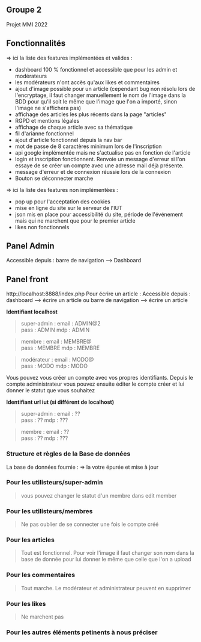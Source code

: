 Groupe 2 
-----------------

Projet MMI 2022

## Fonctionnalités

=> ici la liste des features implémentées et valides :
- dashboard 100 % fonctionnel et accessible que pour les admin et modérateurs
- les modérateurs n'ont accès qu'aux likes et commentaires
- ajout d'image possible pour un article (cependant bug non résolu lors de l'encryptage, il faut changer manuellement le nom de l'image dans la BDD pour qu'il soit le même que l'image que l'on a importé, sinon l'image ne s'affichera pas)
- affichage des articles les plus récents dans la page "articles"
- RGPD et mentions légales
- affichage de chaque article avec sa thématique
- fil d'arianne fonctionnel
- ajout d'article fonctionnel depuis la nav bar
- mot de passe de 8 caractères minimum lors de l'inscription
- api google implémentée mais ne s'actualise pas en fonction de l'article
- login et inscription fonctionnent. Renvoie un message d'erreur si l'on essaye de se créer un compte avec une adresse mail déjà présente.
- message d'erreur et de connexion réussie lors de la connexion
- Bouton se déconnecter marche

=> ici la liste des features non implémentées :
- pop up pour l'acceptation des cookies
- mise en ligne du site sur le serveur de l'IUT
- json mis en place pour accessibilité du site, période de l'événement mais qui ne marchent que pour le premier article
- likes non fonctionnels

## Panel Admin

Accessible depuis : barre de navigation --> Dashboard

## Panel front

http://localhost:8888/index.php
Pour écrire un article : Accessible depuis : dashboard --> écrire un article ou barre de navigation --> écrire un article 

**Identifiant localhost**

> super-admin :
> email : ADMIN@2  
> pass : ADMIN
> mdp : ADMIN  

> membre :
> email : MEMBRE@	  
> pass : MEMBRE
> mdp : MEMBRE  

> modérateur :
> email : MODO@	  
> pass : MODO
> mdp : MODO

Vous pouvez vous créer un compte avec vos propres identifiants. Depuis le compte administrateur vous pouvez ensuite éditer le compte créer et lui donner le statut que vous souhaitez 

**Identifiant url iut (si différent de localhost)**

> super-admin :
> email : ??  
> pass : ??
> mdp : ???  

> membre :
> email : ??  
> pass : ??
> mdp : ???  

### Structure et règles de la Base de données

La base de données fournie :
=> la votre épurée et mise à jour

### Pour les utilisteurs/super-admin

> vous pouvez changer le statut d'un membre dans edit member

### Pour les utilisteurs/membres

> Ne pas oublier de se connecter une fois le compte créé

### Pour les articles

> Tout est fonctionnel. Pour voir l'image il faut changer son nom dans la base de donnée pour lui donner le même que celle que l'on a upload

### Pour les commentaires

> Tout marche. Le modérateur et administrateur peuvent en supprimer

### Pour les likes

> Ne marchent pas

### Pour les autres éléments petinents à nous préciser





